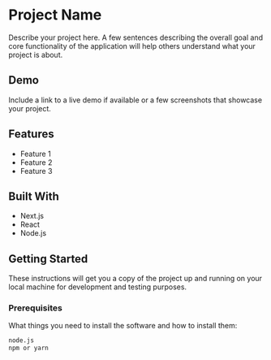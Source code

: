 # Project Name

Describe your project here. A few sentences describing the overall goal and core functionality of the application will help others understand what your project is about.

## Demo

Include a link to a live demo if available or a few screenshots that showcase your project.

## Features

-   Feature 1
-   Feature 2
-   Feature 3

## Built With

-   Next.js
-   React
-   Node.js

## Getting Started

These instructions will get you a copy of the project up and running on your local machine for development and testing purposes.

### Prerequisites

What things you need to install the software and how to install them:

```bash
node.js
npm or yarn
```
